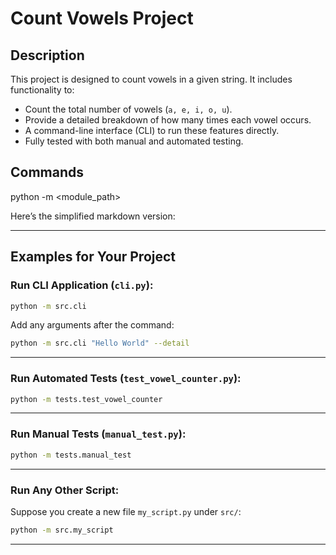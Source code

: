# Count Vowels Project

## Description
This project is designed to count vowels in a given string. It includes functionality to:
- Count the total number of vowels (`a, e, i, o, u`).
- Provide a detailed breakdown of how many times each vowel occurs.
- A command-line interface (CLI) to run these features directly.
- Fully tested with both manual and automated testing.

## Commands
python -m <module_path>

Here’s the simplified markdown version:

---

## Examples for Your Project
### Run CLI Application (`cli.py`):
```bash
python -m src.cli
```

Add any arguments after the command:
```bash
python -m src.cli "Hello World" --detail
```

---

### Run Automated Tests (`test_vowel_counter.py`):
```bash
python -m tests.test_vowel_counter
```

---

### Run Manual Tests (`manual_test.py`):
```bash
python -m tests.manual_test
```

---

### Run Any Other Script:
Suppose you create a new file `my_script.py` under `src/`:
```bash
python -m src.my_script
```

--- 

